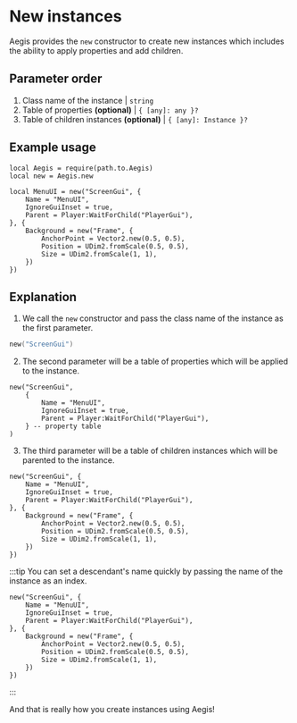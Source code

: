 # New instances

Aegis provides the `new` constructor to create new instances which includes the ability to apply properties and add children.

## Parameter order

1. Class name of the instance | `string`
2. Table of properties **(optional)** | `{ [any]: any }?`
3. Table of children instances **(optional)** | `{ [any]: Instance }?`

## Example usage

```lua:line-numbers
local Aegis = require(path.to.Aegis)
local new = Aegis.new

local MenuUI = new("ScreenGui", {
	Name = "MenuUI",
	IgnoreGuiInset = true,
	Parent = Player:WaitForChild("PlayerGui"),
}, {
	Background = new("Frame", {
		AnchorPoint = Vector2.new(0.5, 0.5),
		Position = UDim2.fromScale(0.5, 0.5),
		Size = UDim2.fromScale(1, 1),
	})
})
```

## Explanation

1. We call the `new` constructor and pass the class name of the instance as the first parameter.

```lua
new("ScreenGui")
```

2. The second parameter will be a table of properties which will be applied to the instance.

```lua{2-5}
new("ScreenGui",
	{
		Name = "MenuUI",
		IgnoreGuiInset = true,
		Parent = Player:WaitForChild("PlayerGui"),
	} -- property table
)
```

3. The third parameter will be a table of children instances which will be parented to the instance.

```lua:line-numbers=4 {5-11}
new("ScreenGui", {
	Name = "MenuUI",
	IgnoreGuiInset = true,
	Parent = Player:WaitForChild("PlayerGui"),
}, {
	Background = new("Frame", {
		AnchorPoint = Vector2.new(0.5, 0.5),
		Position = UDim2.fromScale(0.5, 0.5),
		Size = UDim2.fromScale(1, 1),
	})
})
```

:::tip
You can set a descendant's name quickly by passing the name of the instance as an index.

```lua{6}
new("ScreenGui", {
	Name = "MenuUI",
	IgnoreGuiInset = true,
	Parent = Player:WaitForChild("PlayerGui"),
}, {
	Background = new("Frame", {
		AnchorPoint = Vector2.new(0.5, 0.5),
		Position = UDim2.fromScale(0.5, 0.5),
		Size = UDim2.fromScale(1, 1),
	})
})
```

:::

And that is really how you create instances using Aegis!
